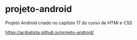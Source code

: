 # projeto-android
Projeto Android criado no capítulo 17 do curso de HTMl e CSS

https://acjbatista.github.io/projeto-android/
